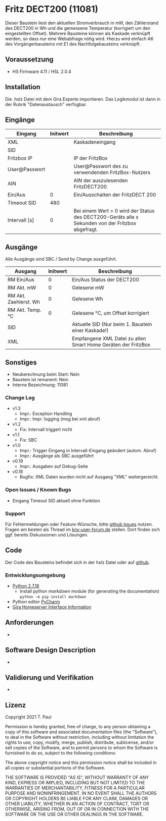 # Fritz DECT200 (11081)
Dieser Baustein liest den aktuellen Stromverbrauch in mW, den Zählerstand des DECT200 in Wh und die gemessene Temperatur (korrigiert um den eingestellten Offset). Mehrere Bausteine
können als Kaskade verknüpft werden, so dass nur eine Webabfrage nötig wird. Hierzu wird einfach A6 des Vorgängerbausteins mit E1 des Nachfolgebausteins verknüpft.

## Voraussetzung
- HS Firmware 4.11 / HSL 2.0.4

## Installation
Die .hslz Datei mit dem Gira Experte importieren. Das Logikmodul ist dann in der Rubrik "Datenaustausch" verfügbar.

## Eingänge

| Eingang | Initwert | Beschreibung |
| --- | --- | --- |
| XML | | Kaskadeneingang |
| SID | | | 
| Fritzbox IP | | IP der FritzBox |
| User@Passwort | | User@Passwort des zu verwendenden FritzBox-Nutzers |
| AIN | | AIN der auszulesenden FritzDECT200 |
| Ein/Aus | 0 | Ein/Ausschalten der FritzDECT 200 |
| Timeout SID | 480 | |
| Intervall [s] | 0 | Bei einem Wert > 0 wird der Status des DECT200-Geräts alle x Sekunden von der Fritzbox abgefragt. |



## Ausgänge
Alle Ausgänge sind SBC / Send by Change ausgeführt.

| Ausgang | Initwert | Beschreibung |
| --- | --- | --- |
| RM Ein/Aus | 0 |Ein/Aus Status der DECT200 |
| RM Akt. mW | 0 | Gelesene mW |
| RM Akt. Zaehlerst. Wh | 0 | Gelesene Wh |
| RM Akt. Temp. °C | 0 | Gelesene °C, um Offset korrigiert |
| SID | | Aktuelle SID (Nur beim 1. Baustein einer Kaskade!) |
| XML | | Empfangene XML Datei zu allen Smart Home Geräten der FritzBox |


## Sonstiges

- Neuberechnung beim Start: Nein
- Baustein ist remanent: Nein
- Interne Bezeichnung: 11081

### Change Log

- v1.3
    - Impr.: Exception Handling
	- Impr.: Impr. logging (msg bei xml abruf)
- v1.2
	- Fix: Intervall triggert nicht
- v1.1
	- Fix: SBC
- v1.0
    - Impr.: Trigger Eingang in Intervall-Eingang geändert (autom. Abruf)
	- Impr.: Ausgänge als SBC ausgeführt
- v0.19
    - Impr.: Ausgaben auf Debug-Seite
- v0.18
    - Bugfix: XML Daten wurden nicht auf Ausgang "XML" weitergereicht.

### Open Issues / Known Bugs

- Eingang Timeout SID aktuell ohne Funktion

### Support

Für Fehlermeldungen oder Feature-Wünsche, bitte [github issues](https://github.com/En3rGy/11081-Fritz-DECT200/issues) nutzen.
Fragen am besten als Thread im [knx-user-forum.de](https://knx-user-forum.de) stellen. Dort finden sich ggf. bereits Diskussionen und Lösungen.

## Code

Der Code des Bausteins befindet sich in der hslz Datei oder auf [github](https://github.com/En3rGy/11081-Fritz-DECT200).

### Entwicklungsumgebung

- [Python 2.7.18](https://www.python.org/download/releases/2.7/)
    - Install python *markdown* module (for generating the documentation) `python -m pip install markdown`
- Python editor [PyCharm](https://www.jetbrains.com/pycharm/)
- [Gira Homeserver Interface Information](http://www.hs-help.net/hshelp/gira/other_documentation/Schnittstelleninformationen.zip)

## Anforderungen

-

## Software Design Description

-

## Validierung und Verifikation

-

## Lizenz

Copyright 2021 T. Paul

Permission is hereby granted, free of charge, to any person obtaining a copy of this software and associated documentation files (the "Software"), to deal in the Software without restriction, including without limitation the rights to use, copy, modify, merge, publish, distribute, sublicense, and/or sell copies of the Software, and to permit persons to whom the Software is furnished to do so, subject to the following conditions:

The above copyright notice and this permission notice shall be included in all copies or substantial portions of the Software.

THE SOFTWARE IS PROVIDED "AS IS", WITHOUT WARRANTY OF ANY KIND, EXPRESS OR IMPLIED, INCLUDING BUT NOT LIMITED TO THE WARRANTIES OF MERCHANTABILITY, FITNESS FOR A PARTICULAR PURPOSE AND NONINFRINGEMENT. IN NO EVENT SHALL THE AUTHORS OR COPYRIGHT HOLDERS BE LIABLE FOR ANY CLAIM, DAMAGES OR OTHER LIABILITY, WHETHER IN AN ACTION OF CONTRACT, TORT OR OTHERWISE, ARISING FROM, OUT OF OR IN CONNECTION WITH THE SOFTWARE OR THE USE OR OTHER DEALINGS IN THE SOFTWARE.
